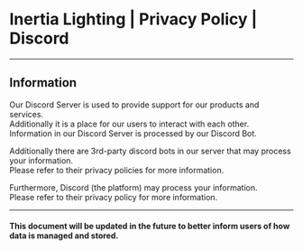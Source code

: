 # Inertia Lighting | Privacy Policy | Discord

---

## Information

Our Discord Server is used to provide support for our products and services.  
Additionally it is a place for our users to interact with each other.  
Information in our Discord Server is processed by our Discord Bot.

Additionally there are 3rd-party discord bots in our server that may process your information.  
Please refer to their privacy policies for more information.

Furthermore, Discord (the platform) may process your information.  
Please refer to their privacy policy for more information.

---

#### This document will be updated in the future to better inform users of how data is managed and stored.
